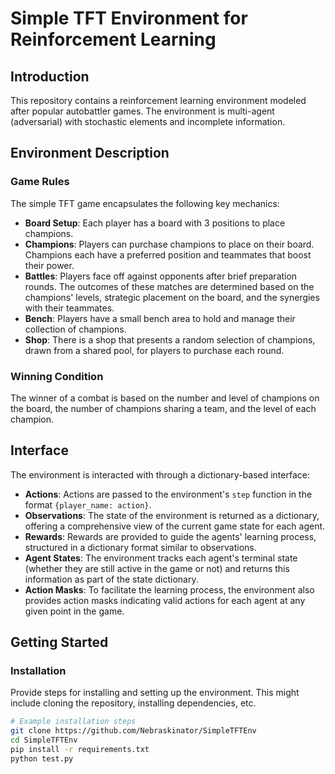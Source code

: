 # Simple TFT Environment for Reinforcement Learning

## Introduction

This repository contains a reinforcement learning environment modeled after popular autobattler games. The environment is multi-agent (adversarial) with stochastic elements and incomplete information.

## Environment Description

### Game Rules

The simple TFT game encapsulates the following key mechanics:

- **Board Setup**: Each player has a board with 3 positions to place champions. 
- **Champions**: Players can purchase champions to place on their board. Champions each have a preferred position and teammates that boost their power.
- **Battles**: Players face off against opponents after brief preparation rounds. The outcomes of these matches are determined based on the champions' levels, strategic placement on the board, and the synergies with their teammates.
- **Bench**: Players have a small bench area to hold and manage their collection of champions.
- **Shop**: There is a shop that presents a random selection of champions, drawn from a shared pool, for players to purchase each round.

### Winning Condition

The winner of a combat is based on the number and level of champions on the board, the number of champions sharing a team, and the level of each champion.

## Interface

The environment is interacted with through a dictionary-based interface:

- **Actions**: Actions are passed to the environment's `step` function in the format `{player_name: action}`.
- **Observations**: The state of the environment is returned as a dictionary, offering a comprehensive view of the current game state for each agent.
- **Rewards**: Rewards are provided to guide the agents' learning process, structured in a dictionary format similar to observations.
- **Agent States**: The environment tracks each agent's terminal state (whether they are still active in the game or not) and returns this information as part of the state dictionary.
- **Action Masks**: To facilitate the learning process, the environment also provides action masks indicating valid actions for each agent at any given point in the game.

## Getting Started

### Installation

Provide steps for installing and setting up the environment. This might include cloning the repository, installing dependencies, etc.

```bash
# Example installation steps
git clone https://github.com/Nebraskinator/SimpleTFTEnv
cd SimpleTFTEnv
pip install -r requirements.txt
python test.py
